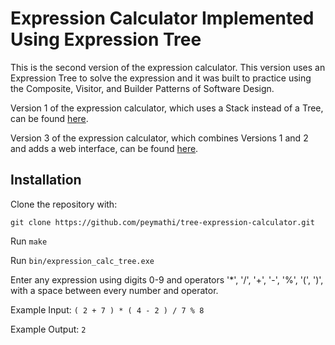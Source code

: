 # Expression Calculator Implemented Using Expression Tree
This is the second version of the expression calculator. This version uses an Expression Tree to solve the expression and it was built to practice using the Composite, Visitor, and Builder Patterns of Software Design. 

Version 1 of the expression calculator, which uses a Stack instead of a Tree, can be found [here](https://github.com/peymathi/expression-calculator-stack). 

Version 3 of the expression calculator, which combines Versions 1 and 2 and adds a web interface, can be found [here](https://github.com/peymathi/expression-calculator-web).

## Installation
Clone the repository with:

```git clone https://github.com/peymathi/tree-expression-calculator.git```

Run `make`

Run `bin/expression_calc_tree.exe`

Enter any expression using digits 0-9 and operators '*', '/', '+', '-', '%', '(', ')', with a space between every number and operator.

Example Input: `( 2 + 7 ) * ( 4 - 2 ) / 7 % 8`

Example Output: `2`
